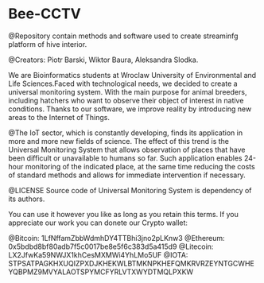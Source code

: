 # Bee-CCTV
@Repository contain methods and software used to create streaminfg platform of hive interior.

@Creators: Piotr Barski, Wiktor Baura, Aleksandra Slodka.

We are Bioinformatics students at Wroclaw University of Environmental and Life Sciences.Faced with technological needs, we decided
to create a universal monitoring system. With the main purpose for animal breeders, including hatchers who want to observe their
object of interest in native conditions. Thanks to our software, we improve reality by introducing new areas to the Internet of
Things.

@The IoT sector, which is constantly developing, finds its application in more and more new fields of science. 
The effect of this trend is the Universal Monitoring System that allows observation of places that have been difficult or 
unavailable to humans so far. Such application enables 24-hour monitoring of the indicated place, at the same time reducing 
the costs of standard methods and allows for immediate intervention if necessary.


@LICENSE
Source code of Universal Monitoring System is dependency of its authors.

You can use it however you like as long as you retain this terms.
If you appreciate our work you can donete our Crypto wallet:

@Bitcoin:
1LfNffamZbbWdmhDY4TTBhi3jno2pLKnw3
@Ethereum:
0x5bdbd8bf80adb7f5c0017be8e5f6c383d5a415d9
@Litecoin:
LX2JfwKa59NWJX1khCesMXMWi4YhLMo5UF
@IOTA:
STPSATPAGKHXUQIZPXDJKHEKWLBTMKNPKHEFQMKRVRZEYNTGCWHEYQBPMZ9MVYALAOTSPYMCFYRLVTXWYDTMQLPXKW





